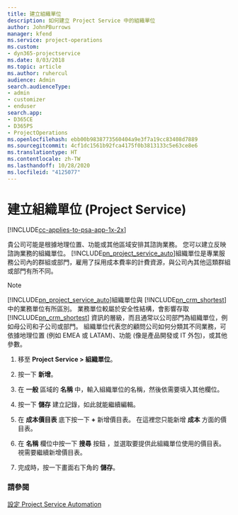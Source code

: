 ```yaml
---
title: 建立組織單位
description: 如何建立 Project Service 中的組織單位
author: JohnPBurrows
manager: kfend
ms.service: project-operations
ms.custom:
- dyn365-projectservice
ms.date: 8/03/2018
ms.topic: article
ms.author: ruhercul
audience: Admin
search.audienceType:
- admin
- customizer
- enduser
search.app:
- D365CE
- D365PS
- ProjectOperations
ms.openlocfilehash: ebb00b9838773560404a9e3f7a19cc83408d7889
ms.sourcegitcommit: 4cf1dc1561b92fca4175f0b3813133c5e63ce8e6
ms.translationtype: HT
ms.contentlocale: zh-TW
ms.lasthandoff: 10/28/2020
ms.locfileid: "4125077"
---
```

# <a name="create-organizational-units-project-service"></a>建立組織單位 (Project Service)

[!INCLUDE[cc-applies-to-psa-app-1x-2x](../includes/cc-applies-to-psa-app-1x-2x.md)]

貴公司可能是根據地理位置、功能或其他區域安排其諮詢業務。 您可以建立反映諮詢業務的組織單位。 [!INCLUDE[pn_project_service_auto](../includes/pn-project-service-auto.md)]組織單位是專業服務公司內的群組或部門，雇用了採用成本費率的計費資源，與公司內其他這類群組或部門有所不同。  
  
> [!NOTE]
>  [!INCLUDE[pn_project_service_auto](../includes/pn-project-service-auto.md)]組織單位與 [!INCLUDE[pn_crm_shortest](../includes/pn-crm-shortest.md)] 中的業務單位有所區別。 業務單位較屬於安全性結構，會影響存取 [!INCLUDE[pn_crm_shortest](../includes/pn-crm-shortest.md)] 資訊的層級，而且通常以公司部門為組織單位，例如母公司和子公司或部門。 組織單位代表您的顧問公司如何分類其不同業務，可依據地理位置 (例如 EMEA 或 LATAM)、功能 (像是產品開發或 IT 外包)，或其他參數。  
  
1.  移至 **Project Service > 組織單位**。  
  
2.  按一下 **新增**。  
  
3.  在 **一般** 區域的 **名稱** 中，輸入組織單位的名稱，然後依需要填入其他欄位。  
  
4.  按一下 **儲存** 建立記錄，如此就能繼續編輯。  
  
5.  在 **成本價目表** 底下按一下 **+** 新增價目表。 在這裡您只能新增 **成本** 方面的價目表。  
  
6.  在 **名稱** 欄位中按一下 **搜尋** 按鈕 ，並選取要提供此組織單位使用的價目表。 視需要繼續新增價目表。  
  
7.  完成時，按一下畫面右下角的 **儲存**。  
  
### <a name="see-also"></a>請參閱  
 [設定 Project Service Automation](../psa/configure.md)
